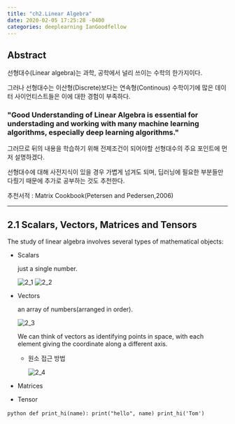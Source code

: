 ```yaml
---
title: "ch2.Linear Algebra"
date: 2020-02-05 17:25:28 -0400
categories: deeplearning IanGoodfellow
---
```


## Abstract

선형대수(Linear algebra)는 과학, 공학에서 널리 쓰이는 수학의 한가지이다.

그러나 선형대수는 이산형(Discrete)보다는 연속형(Continous) 수학이기에 많은 데이터 사이언티스트들은 이에 대한 경험이 부족하다.

### "Good Understanding of Linear Algebra is essential for understading and working with many machine learning algorithms, especially deep learning algorithms."

그러므로 뒤의 내용을 학습하기 위해 전제조건이 되어야할 선형대수의 주요 포인트에 먼저 설명하겠다.

선형대수에 대해 사전지식이 있을 경우 가볍게 넘겨도 되며, 딥러닝에 필요한 부분들만 다뤘기 때문에 추가로 공부하는 것도 추천한다.

추천서적 : Matrix Cookbook(Petersen and Pedersen,2006)
  
----------------

## 2.1 Scalars, Vectors, Matrices and Tensors

The study of linear algebra involves several types of mathematical objects:

- Scalars

   just a single number.

  ![2_1](https://user-images.githubusercontent.com/27392019/73827577-250f7480-4843-11ea-9469-4c2db13d66bc.png)
  ![2_2](https://user-images.githubusercontent.com/27392019/73827581-280a6500-4843-11ea-9ad0-57296a96db44.png)

- Vectors

  an array of numbers(arranged in order).
  
  ![2_3](https://user-images.githubusercontent.com/27392019/73829469-5473b080-4846-11ea-8a91-72eac2f89552.png)
  
  We can think of vectors as identifying points in space, with each element giving the coordinate along a different axis.
  
  - 원소 접근 방법
  
    ![2_4](https://user-images.githubusercontent.com/27392019/73829548-7ff69b00-4846-11ea-8bc8-9b196e3f668e.png)
  

- Matrices

- Tensor


​```python
def print_hi(name):
  print("hello", name)
print_hi('Tom')
​```
